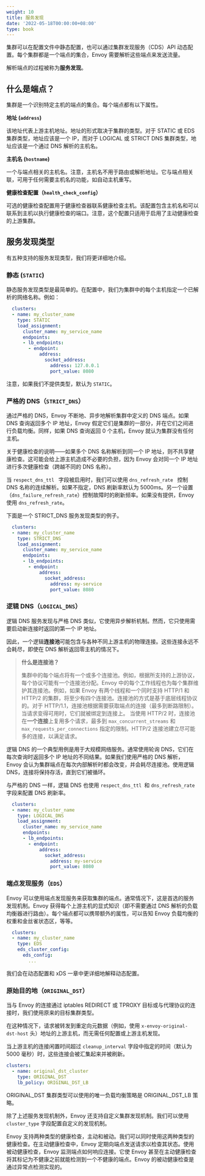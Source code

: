 ```yaml
---
weight: 10
title: 服务发现
date: '2022-05-18T00:00:00+08:00'
type: book
---
```


集群可以在配置文件中静态配置，也可以通过集群发现服务（CDS）API 动态配置。每个集群都是一个端点的集合，Envoy 需要解析这些端点来发送流量。

解析端点的过程被称为**服务发现**。

## 什么是端点？

集群是一个识别特定主机的端点的集合。每个端点都有以下属性。

**地址 (`address`)**

该地址代表上游主机地址。地址的形式取决于集群的类型。对于 STATIC 或 EDS 集群类型，地址应该是一个 IP，而对于 LOGICAL 或 STRICT DNS 集群类型，地址应该是一个通过 DNS 解析的主机名。

**主机名 (`hostname`)**

一个与端点相关的主机名。注意，主机名不用于路由或解析地址。它与端点相关联，可用于任何需要主机名的功能，如自动主机重写。

**健康检查配置（`health_check_config`）**

可选的健康检查配置用于健康检查器联系健康检查主机。该配置包含主机名和可以联系到主机以执行健康检查的端口。注意，这个配置只适用于启用了主动健康检查的上游集群。

## 服务发现类型

有五种支持的服务发现类型，我们将更详细地介绍。

### 静态 (`STATIC`)

静态服务发现类型是最简单的。在配置中，我们为集群中的每个主机指定一个已解析的网络名称。例如：

```yaml
  clusters:
  - name: my_cluster_name
    type: STATIC
    load_assignment:
      cluster_name: my_service_name
      endpoints:
      - lb_endpoints:
        - endpoint:
            address:
              socket_address:
                address: 127.0.0.1
                port_value: 8080
```

注意，如果我们不提供类型，默认为 `STATIC`。

### 严格的 DNS（`STRICT_DNS`）

通过严格的 DNS，Envoy 不断地、异步地解析集群中定义的 DNS 端点。如果 DNS 查询返回多个 IP 地址，Envoy 假定它们是集群的一部分，并在它们之间进行负载均衡。同样，如果 DNS 查询返回 0 个主机，Envoy 就认为集群没有任何主机。

关于健康检查的说明——如果多个 DNS 名称解析到同一个 IP 地址，则不共享健康检查。这可能会给上游主机造成不必要的负担，因为 Envoy 会对同一个 IP 地址进行多次健康检查（跨越不同的 DNS 名称）。

当  `respect_dns_ttl ` 字段被启用时，我们可以使用  `dns_refresh_rate ` 控制 DNS 名称的连续解析。如果不指定，DNS 刷新率默认为 5000ms。另一个设置（`dns_failure_refresh_rate`）控制故障时的刷新频率。如果没有提供，Envoy 使用 `dns_refresh_rate`。

下面是一个 STRICT_DNS 服务发现类型的例子。

```yaml
  clusters:
  - name: my_cluster_name
    type: STRICT_DNS
    load_assignment:
      cluster_name: my_service_name
      endpoints:
      - lb_endpoints:
        - endpoint:
            address:
              socket_address:
                address: my-service
                port_value: 8080
```

### 逻辑 DNS（`LOGICAL_DNS`）

逻辑 DNS 服务发现与严格 DNS 类似，它使用异步解析机制。然而，它只使用需要启动新连接时返回的第一个 IP 地址。

因此，一个逻辑**连接池**可能包含与各种不同上游主机的物理连接。这些连接永远不会耗尽，即使在 DNS 解析返回零主机的情况下。

> **什么是连接池？**
>
> 集群中的每个端点将有一个或多个连接池。例如，根据所支持的上游协议，每个协议可能有一个连接池分配。Envoy 中的每个工作线程也为每个集群维护其连接池。例如，如果 Envoy 有两个线程和一个同时支持 HTTP/1 和 HTTP/2 的集群，将至少有四个连接池。连接池的方式是基于底层线程协议的。对于 HTTP/1.1，连接池根据需要获取端点的连接（最多到断路限制）。当请求变得可用时，它们就被绑定到连接上。 当使用 HTTP/2 时，连接池在**一个连接**上复用多个请求，最多到 `max_concurrent_streams` 和 `max_requests_per_connections` 指定的限制。HTTP/2 连接池建立尽可能多的连接，以满足请求。

逻辑 DNS 的一个典型用例是用于大规模网络服务。通常使用轮询 DNS，它们在每次查询时返回多个 IP 地址的不同结果。如果我们使用严格的 DNS 解析，Envoy 会认为集群端点在每次内部解析时都会改变，并会耗尽连接池。使用逻辑 DNS，连接将保持存活，直到它们被循环。

与严格的 DNS 一样，逻辑 DNS 也使用 `respect_dns_ttl `和 `dns_refresh_rate ` 字段来配置 DNS 刷新率。

```yaml
  clusters:
  - name: my_cluster_name
    type: LOGICAL_DNS
    load_assignment:
      cluster_name: my_service_name
      endpoints:
      - lb_endpoints:
        - endpoint:
            address:
              socket_address:
                address: my-service
                port_value: 8080
```

### 端点发现服务（`EDS`）

Envoy 可以使用端点发现服务来获取集群的端点。通常情况下，这是首选的服务发现机制。Envoy 获得每个上游主机的显式知识（即不需要通过 DNS 解析的负载均衡器进行路由）。每个端点都可以携带额外的属性，可以告知 Envoy 负载均衡的权重和金丝雀状态区，等等。

```yaml
  clusters:
  - name: my_cluster_name
    type: EDS
    eds_cluster_config:
      eds_config:
        ...
```

我们会在动态配置和 xDS 一章中更详细地解释动态配置。

### 原始目的地（`ORIGINAL_DST`）

当与 Envoy 的连接通过 iptables REDIRECT 或 TPROXY 目标或与代理协议的连接时，我们使用原来的目标集群类型。

在这种情况下，请求被转发到重定向元数据（例如，使用 `x-envoy-original-dst-host` 头）地址的上游主机，而无需任何配置或上游主机发现。

当上游主机的连接闲置时间超过 `cleanup_interval` 字段中指定的时间（默认为 5000 毫秒）时，这些连接会被汇集起来并被刷新。

```yaml
clusters:
  - name: original_dst_cluster
    type: ORIGINAL_DST
    lb_policy: ORIGINAL_DST_LB
```

ORIGINAL_DST 集群类型可以使用的唯一负载均衡策略是 ORIGINAL_DST_LB 策略。

除了上述服务发现机制外，Envoy 还支持自定义集群发现机制。我们可以使用 `cluster_type` 字段配置自定义的发现机制。

Envoy 支持两种类型的健康检查，主动和被动。我们可以同时使用这两种类型的健康检查。在主动健康检查中，Envoy 定期向端点发送请求以检查其状态。使用被动健康检查，Envoy 监测端点如何响应连接。它使 Envoy 甚至在主动健康检查将其标记为不健康之前就能检测到一个不健康的端点。Envoy 的被动健康检查是通过异常点检测实现的。